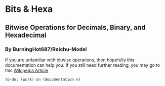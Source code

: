 # Bits & Hexa
## Bitwise Operations for Decimals, Binary, and Hexadecimal
### By BurningHot687/Raichu-Model

If you are unfamiliar with bitwise operations, then hopefully this documentation can help you. If you still need further reading, you may go to this [Wikipedia Article](https://en.wikipedia.org/wiki/Bitwise_operation)

```scratch
to-do: (work) on (documentation v)
```
